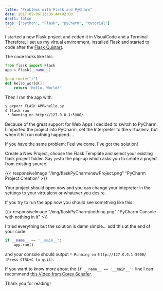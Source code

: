 ```yaml
---
title: "Problems with Flask and PyCharm"
date: 2017-09-06T13:35:44+02:00
draft: false
tags: ["python", "Flask", "pyCharm", "tutorial"]
---
```


I started a new Flask project and coded it in VisualCode and a Terminal. Therefore, I set up my virtual environment, installed Flask and started to code after the [Flask Quistart](http://flask.pocoo.org/docs/0.12/quickstart/). 

<!--more-->

The code looks like this:

```python
from flask import Flask
app = Flask(__name__)

@app.route('/')
def hello_world():
    return 'Hello, World!'
```
 
Then I ran the app with:

```bash
$ export FLASK_APP=hello.py
$ flask run
 * Running on http://127.0.0.1:5000/
```

Because of the great support for Web Apps I decided to switch to PyCharm. I imported the project into PyCharm, set the Interpreter to the virtualenv, but when it hit run nothing happend....

If you have the same problem: Feel welcome, I've got the solution!

Create a New Project, choose the Flask Template and select your existing flask project folder. Say `yes`to the pop-up which asks you to create a project from existing source. 
 
{{< responsiveImage "/img/flaskPyCharm/newProject.png" "PyCharm Project Creation" >}}
 
Your project should open now and you can change your intepreter in the settings to your virtualenv or whatever you desire. 

If you try to run the app now you should see something like this:

{{< responsiveImage "/img/flaskPyCharm/nothing.png" "PyCharm Console with nothing in it" >}}

I tried everything but the solution is damn simple... add this at the end of your code:

```python
if __name__ == '__main__':
    app.run()
```

and your console should output `* Running on http://127.0.0.1:5000/ (Press CTRL+C to quit)`.

If you want to know more about the `if __name__ == '__main__':` line I can recommend [this Video from Corey Schafer](https://www.youtube.com/watch?v=sugvnHA7ElY&feature=youtu.be).

Thank you for reading! 